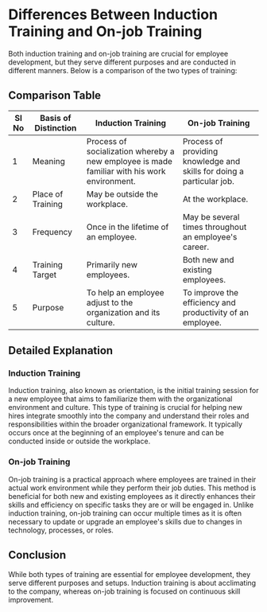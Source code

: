 # Differences Between Induction Training and On-job Training

Both induction training and on-job training are crucial for employee development, but they serve different purposes and are conducted in different manners. Below is a comparison of the two types of training:

## Comparison Table

| Sl No | Basis of Distinction | Induction Training | On-job Training |
|-------|----------------------|--------------------|-----------------|
| 1     | Meaning              | Process of socialization whereby a new employee is made familiar with his work environment. | Process of providing knowledge and skills for doing a particular job. |
| 2     | Place of Training    | May be outside the workplace. | At the workplace. |
| 3     | Frequency            | Once in the lifetime of an employee. | May be several times throughout an employee's career. |
| 4     | Training Target      | Primarily new employees. | Both new and existing employees. |
| 5     | Purpose              | To help an employee adjust to the organization and its culture. | To improve the efficiency and productivity of an employee. |

## Detailed Explanation

### Induction Training
Induction training, also known as orientation, is the initial training session for a new employee that aims to familiarize them with the organizational environment and culture. This type of training is crucial for helping new hires integrate smoothly into the company and understand their roles and responsibilities within the broader organizational framework. It typically occurs once at the beginning of an employee's tenure and can be conducted inside or outside the workplace.

### On-job Training
On-job training is a practical approach where employees are trained in their actual work environment while they perform their job duties. This method is beneficial for both new and existing employees as it directly enhances their skills and efficiency on specific tasks they are or will be engaged in. Unlike induction training, on-job training can occur multiple times as it is often necessary to update or upgrade an employee's skills due to changes in technology, processes, or roles.

## Conclusion

While both types of training are essential for employee development, they serve different purposes and setups. Induction training is about acclimating to the company, whereas on-job training is focused on continuous skill improvement.
